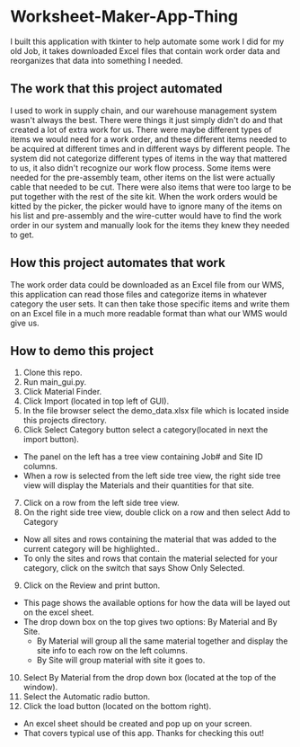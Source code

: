 # Worksheet-Maker-App-Thing

I built this application with tkinter to help automate some work I did for my old Job, it takes downloaded Excel files
that contain work order data and reorganizes that data into something I needed.

## The work that this project automated

I used to work in supply chain, and our warehouse management system wasn't always the best. There were things
it just simply didn't do and that created a lot of extra work for us. There were maybe different types
of items we would need for a work order, and these different items needed to be acquired at different times and in 
different ways by different people. The system did not categorize different types of items in the way that mattered to
us, it also didn't recognize our work flow process. Some items were needed for the pre-assembly team, other items on
the list were actually cable that needed to be cut. There were also items that were too large to be put together 
with the rest of the site kit. When the work orders would be kitted by the picker, the picker would have to 
ignore many of the items on his list and pre-assembly and the wire-cutter would have to find the work order in 
our system and manually look for the items they knew they needed to get.

## How this project automates that work

The work order data could be downloaded as an Excel file from our WMS, this application can read those files and
categorize items in whatever category the user sets. It can then take those specific items and write them on an
Excel file in a much more readable format than what our WMS would give us.

## How to demo this project

1. Clone this repo.
2. Run main_gui.py.
3. Click Material Finder.
4. Click Import (located in top left of GUI).
5. In the file browser select the demo_data.xlsx file which is located inside this projects directory.
6. Click Select Category button select a category(located in next the import button).
- The panel on the left has a tree view containing Job# and Site ID columns.
- When a row is selected from the left side tree view, the right side tree view will display the Materials and their
quantities for that site.
7. Click on a row from the left side tree view.
8. On the right side tree view, double click on a row and then select Add to Category
- Now all sites and rows containing the material that was added to the current category will be highlighted..
- To only the sites and rows that contain the material selected for your category, click on the switch that says Show Only Selected.
9. Click on the Review and print button.
- This page shows the available options for how the data will be layed out on the excel sheet.
- The drop down box on the top gives two options: By Material and By Site.
    - By Material will group all the same material together and display the site info to each row on the left columns.
    - By Site will group material with site it goes to.
10. Select By Material from the drop down box (located at the top of the window).
11. Select the Automatic radio button.
12. Click the load button (located on the bottom right).
- An excel sheet should be created and pop up on your screen.
- That covers typical use of this app. Thanks for checking this out!





